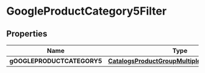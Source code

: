 

# GoogleProductCategory5Filter

## Properties

Name | Type | Description | Notes
------------ | ------------- | ------------- | -------------
**gOOGLEPRODUCTCATEGORY5** | [**CatalogsProductGroupMultipleStringListCriteria**](.md) |  | 




